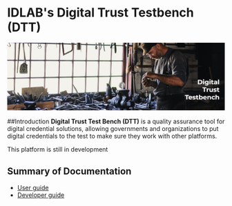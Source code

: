 # IDLAB's Digital Trust Testbench (DTT)

<img src="images/dtt-workshop.png"  />

##Introduction
**Digital Trust Test Bench (DTT)** is a quality assurance tool for digital credential solutions, allowing governments and organizations to put digital credentials to the test to make sure they work with other platforms.

This platform is still in development

## Summary of Documentation
* [User guide](userguide/ug_intro.md)
* [Developer guide](developerguide/dg_intro.md)

